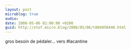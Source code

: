 ```yaml
---
layout: post
microblog: true
audio: 
date: 2008-05-06 02:00:00 +0200
guid: http://xtof.micro.blog/2008/05/06/t804950440.html
---
```

gros besoin de pédaler... vers #lacantine
